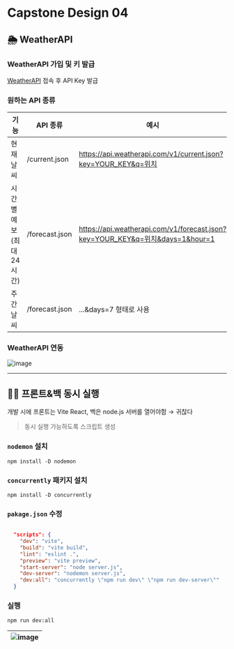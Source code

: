 # Capstone Design 04

## 🌦️ WeatherAPI
### WeatherAPI 가입 및 키 발급
[WeatherAPI](https://www.weatherapi.com) 접속 후 API Key 발급

### 원하는 API 종류
기능 | API 종류 | 예시
---|---|---
현재 날씨	| /current.json | https://api.weatherapi.com/v1/current.json?key=YOUR_KEY&q=위치
시간별 예보 (최대 24시간) | /forecast.json |	https://api.weatherapi.com/v1/forecast.json?key=YOUR_KEY&q=위치&days=1&hour=1
주간 날씨 | /forecast.json | ...&days=7 형태로 사용

### WeatherAPI 연동
![image](https://github.com/user-attachments/assets/71a2ad95-4673-4953-8290-3724ced1b798)

---
## 🧑‍💻 프론트&백 동시 실행
개발 시에 프론트는 Vite React, 백은 node.js 서버를 열어야함 → 귀찮다
> 동시 실행 가능하도록 스크립트 생성

### `nodemon` 설치
```
npm install -D nodemon
```

### `concurrently` 패키지 설치
```
npm install -D concurrently
```

### `pakage.json` 수정
```json

  "scripts": {
    "dev": "vite",
    "build": "vite build",
    "lint": "eslint .",
    "preview": "vite preview",
    "start-server": "node server.js",
    "dev-server": "nodemon server.js",
    "dev:all": "concurrently \"npm run dev\" \"npm run dev-server\""
  }
```

### 실행
```
npm run dev:all
```
![image](https://github.com/user-attachments/assets/9770003e-2010-463a-b559-fcd22afef040) |
---|
